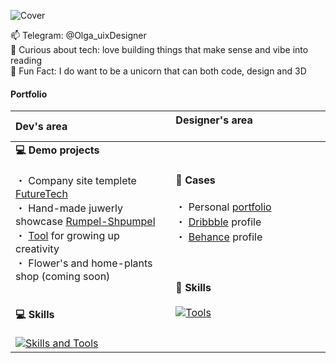 
![Cover](https://github.com/user-attachments/assets/69bcefcd-3655-4cf3-be3b-56849f14c26e)

📫 Telegram: @Olga_uixDesigner \
🚀 Curious about tech: love building things that make sense and vibe into reading \
🧩 Fun Fact: I do want to be a unicorn that can both code, design and 3D

#### Portfolio

| Dev's area       | Designer's area &nbsp; &nbsp; &nbsp; &nbsp; &nbsp; &nbsp; &nbsp; &nbsp; &nbsp; &nbsp; &nbsp; &nbsp; &nbsp; &nbsp; &nbsp; &nbsp; &nbsp; &nbsp; &nbsp; &nbsp; &nbsp; &nbsp; &nbsp; &nbsp; &nbsp; &nbsp; &nbsp; &nbsp; &nbsp; &nbsp;  |
| :------------- | :------------- |
|**💻 Demo projects** <br><br> ・ Company site templete [FutureTech](https://polite-liger-b3086d.netlify.app/) <br>・ Hand-made juwerly showcase [Rumpel-Shpumpel](https://rumpel-shpumpel-96gr2.netlify.app/) <br>・ [Tool](https://creativity-tool.netlify.app/) for growing up creativity <br>・ Flower's and home-plants shop (coming soon) <br><br><br>**💻 Skills** <br><br> [![Skills and Tools](https://skillicons.dev/icons?i=js,html,css,github,react,bootstrap,vscode&perline=4)](https://skillicons.dev)|**🎨 Cases** <br><br> ・ Personal [portfolio](http://uiuxdesigner.ru/) <br>・ [Dribbble](https://dribbble.com/Ossikuro) profile <br>・ [Behance](https://www.behance.net/criotivity) profile <br><br><br><br>**🎨 Skills** <br><br> [![Tools](https://skillicons.dev/icons?i=figma,ai,ps,ae,blender,webflow&perline=4)](https://skillicons.dev)|




